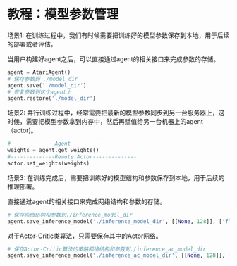 # **教程：模型参数管理**
场景1: 在训练过程中，我们有时候需要把训练好的模型参数保存到本地，用于后续的部署或者评估。

当用户构建好agent之后，可以直接通过agent的相关接口来完成参数的存储。
```python
agent = AtariAgent()
# 保存参数到 ./model_dir
agent.save('./model_dir')
# 恢复参数到这个agent上
agent.restore('./model_dir')
```

场景2: 并行训练过程中，经常需要把最新的模型参数同步到另一台服务器上，这时候，需要把模型参数拿到内存中，然后再赋值给另一台机器上的agent（actor)。

```python
#--------------Agent---------------
weights = agent.get_weights()
#--------------Remote Actor--------------
actor.set_weights(weights)
```

场景3: 在训练完成后，需要把训练好的模型结构和参数保存到本地，用于后续的推理部署。

直接通过agent的相关接口来完成网络结构和参数的存储。

```python
# 保存网络结构和参数到./inference_model_dir
agent.save_inference_model('./inference_model_dir', [[None, 128]], ['float32'])
```

对于Actor-Critic类算法，只需要保存其中的Actor网络。

```python
# 保存Actor-Critic算法的策略网络结构和参数到./inference_ac_model_dir
agent.save_inference_model('./inference_ac_model_dir', [[None, 128]], ['float32'], agent.alg.model.actor_model)
```

